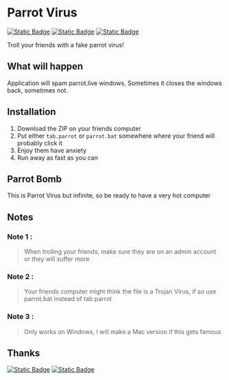 # Parrot Virus
[![Static Badge](https://img.shields.io/badge/Troll-Your%20Friends-blue)](https://www.shutterstock.com/image-photo/annoyed-angry-man-raising-hands-600nw-2322736535.jpg)
[![Static Badge](https://img.shields.io/badge/Troll-Your%20Coworkers-orange)](https://content.api.news/v3/images/bin/4f6f1c666eefbb59ccd4710f61c9a72a)
[![Static Badge](https://img.shields.io/badge/Made%20Possible%20by-parrot.live-purple)](https://github.com/hugomd/parrot.live)

Troll your friends with a fake parrot virus!

## What will happen
Application will spam parrot.live windows, Sometimes it closes the windows back, sometimes not.

## Installation
1. Download the ZIP on your friends computer
2. Put either `tab.parrot` or `parrot.bat` somewhere where your friend will probably click it
3. Enjoy them have anxiety
4. Run away as fast as you can

## Parrot Bomb
This is Parrot Virus but infinite, 
so be ready to have a very hot computer

## Notes
### Note 1 : 
> When trolling your friends,
> make sure they are on an admin account
> or they will suffer more

### Note 2 : 
> Your friends computer might think the file is a Trojan Virus, 
> if so use parrot.bat instead of tab.parrot

### Note 3 : 
> Only works on Windows, I will make a Mac version if this gets famous

## Thanks
[![Static Badge](https://img.shields.io/badge/Thanks%20to%20Hugomd%20for-gray?style=for-the-badge)](https://github.com/hugomd)
[![Static Badge](https://img.shields.io/badge/hugomd%2Fparrot.live-purple?style=for-the-badge)](https://github.com/hugomd/parrot.live)
